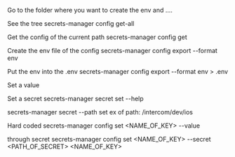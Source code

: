 Go to the folder where you want to create the env and ....

See the tree
secrets-manager config get-all


Get the config of the current path
secrets-manager config get

Create the env file of the config
secrets-manager config export --format env

Put the env into the .env
secrets-manager config export --format env > .env

Set a value

Set a secret
secrets-manager secret set --help

secrets-manager secret --path <PATH> set <KEY> <VALUE>
ex of path: /intercom/dev/ios

Hard coded
secrets-manager config set <NAME_OF_KEY> --value <VALUE> 

through secret
secrets-manager config set <NAME_OF_KEY> --secret <PATH_OF_SECRET> <NAME_OF_KEY>
